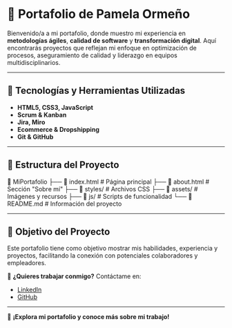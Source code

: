 # 🚀 Portafolio de Pamela Ormeño

Bienvenido/a a mi portafolio, donde muestro mi experiencia en **metodologías ágiles**, **calidad de software** y **transformación digital**. Aquí encontrarás proyectos que reflejan mi enfoque en optimización de procesos, aseguramiento de calidad y liderazgo en equipos multidisciplinarios.

---

## 🌟 Tecnologías y Herramientas Utilizadas

- **HTML5, CSS3, JavaScript**
- **Scrum & Kanban**
- **Jira, Miro**
- **Ecommerce & Dropshipping**
- **Git & GitHub**

---

## 📌 Estructura del Proyecto

📂 MiPortafolio
 ├── 📄 index.html      # Página principal
 ├── 📄 about.html      # Sección "Sobre mí"
 ├── 📂 styles/         # Archivos CSS
 ├── 📂 assets/         # Imágenes y recursos
 ├── 📂 js/             # Scripts de funcionalidad
 └── 📄 README.md       # Información del proyecto

---

## 🎯 Objetivo del Proyecto

Este portafolio tiene como objetivo mostrar mis habilidades, experiencia y proyectos, facilitando la conexión con potenciales colaboradores y empleadores.

📢 **¿Quieres trabajar conmigo?** Contáctame en:

- [LinkedIn](https://www.linkedin.com/in/pamelaormeno/)
- [GitHub](https://github.com/PamelaOrmeno)

---

📍 **¡Explora mi portafolio y conoce más sobre mi trabajo!**
